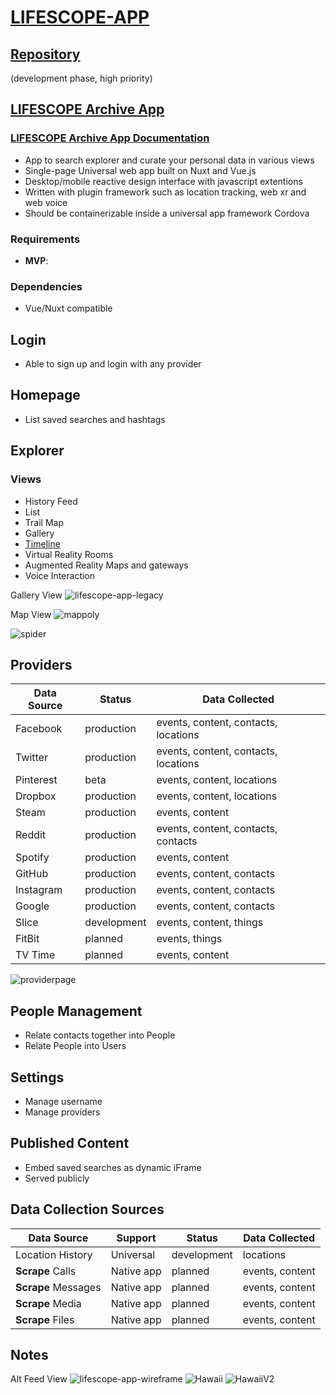 # [LIFESCOPE-APP](https://github.com/LifeScopeLabs/lifescope-app)

## [Repository](https://github.com/LifeScopeLabs/lifescope-app)

(development phase, high priority)

## [LIFESCOPE Archive App](https://lifescopelabs.github.io/etl.html#lifescope-archive-app)

### [LIFESCOPE Archive App Documentation](https://lifescope.io/getting-started/)

* App to search explorer and curate your personal data in various views
* Single-page Universal web app built on Nuxt and Vue.js
* Desktop/mobile reactive design interface with javascript extentions
* Written with plugin framework such as location tracking, web xr and web voice
* Should be containerizable inside a universal app framework Cordova


### Requirements
- **MVP**: 

### Dependencies
- Vue/Nuxt compatible

## Login
* Able to sign up and login with any provider

## Homepage
* List saved searches and hashtags

## Explorer

### Views
* History Feed
* List
* Trail Map
* Gallery
* [Timeline](http://timeline.knightlab.com)
* Virtual Reality Rooms
* Augmented Reality Maps and gateways
* Voice Interaction

Gallery View
![lifescope-app-legacy]

Map View
![mappoly]

![spider]

## Providers

| Data Source | Status | Data Collected |
|--|--|--|
| Facebook | production | events, content, contacts, locations |
| Twitter | production | events, content, contacts, locations |
| Pinterest | beta | events, content, locations |
| Dropbox | production | events, content, locations |
| Steam | production | events, content |
| Reddit | production | events, content, contacts, contacts |
| Spotify | production | events, content |
| GitHub | production | events, content, contacts |
| Instagram | production | events, content, contacts |
| Google | production | events, content, contacts |
| Slice | development | events, content, things |
| FitBit | planned | events, things |
| TV Time | planned | events, content |

![providerpage]

## People Management
* Relate contacts together into People
* Relate People into Users

## Settings
* Manage username
* Manage providers

## Published Content
* Embed saved searches as dynamic iFrame
* Served publicly

##  Data Collection Sources

| Data Source | Support | Status | Data Collected |
|--|--|--|--|
| Location History | Universal | development | locations
| **Scrape** Calls | Native app | planned | events, content |
| **Scrape** Messages | Native app | planned | events, content |
| **Scrape** Media | Native app | planned | events, content |
| **Scrape** Files | Native app | planned | events, content |


## Notes

Alt Feed View
![lifescope-app-wireframe]
![Hawaii]
![HawaiiV2]

[providerpage]:https://lifescopelabs.github.io/assets/screenshots/provider-maps-screenshot.png
[spider]:https://lifescopelabs.github.io/assets/maps/map-spider.png
[mappoly]:https://lifescopelabs.github.io/assets/wireframes/sat-select-poly.png
[lifescope-app-legacy]:https://lifescopelabs.github.io/assets/screenshots/lifescope-app-legacy.png
[lifescope-app-wireframe]:https://lifescopelabs.github.io/assets/wireframes/week-content-feed.jpg
[Hawaii]:https://lifescopelabs.github.io/assets/wireframes/Hawaii.png
[HawaiiV2]:https://lifescopelabs.github.io/assets/wireframes/HawaiiV2.png
<!--stackedit_data:
eyJoaXN0b3J5IjpbLTE1NzA5MTgxMDIsMTk1OTYzMjkzLDczNT
Y1MDkyOSw4NjgxOTI5OTYsMTgwODI1NDMyMCwxOTI4MzExNzYy
XX0=
-->